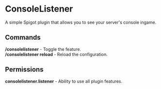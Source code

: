 # ConsoleListener
A simple Spigot plugin that allows you to see your server's console ingame.

## Commands
**/consolelistener** - Toggle the feature. <br />
**/consolelistener reload** - Reload the configuration.

## Permissions
**consolelistener.listener** - Ability to use all plugin features.
